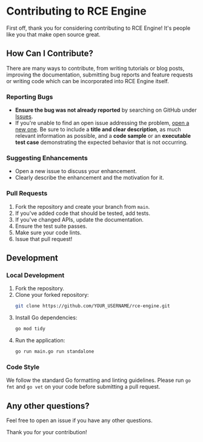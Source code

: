 # Contributing to RCE Engine

First off, thank you for considering contributing to RCE Engine! It's people like you that make open source great.

## How Can I Contribute?

There are many ways to contribute, from writing tutorials or blog posts, improving the documentation, submitting bug reports and feature requests or writing code which can be incorporated into RCE Engine itself.

### Reporting Bugs

-   **Ensure the bug was not already reported** by searching on GitHub under [Issues](https://github.com/arya2004/rce-engine/issues).
-   If you're unable to find an open issue addressing the problem, [open a new one](https://github.com/arya2004/rce-engine/issues/new). Be sure to include a **title and clear description**, as much relevant information as possible, and a **code sample** or an **executable test case** demonstrating the expected behavior that is not occurring.

### Suggesting Enhancements

-   Open a new issue to discuss your enhancement.
-   Clearly describe the enhancement and the motivation for it.

### Pull Requests

1.  Fork the repository and create your branch from `main`.
2.  If you've added code that should be tested, add tests.
3.  If you've changed APIs, update the documentation.
4.  Ensure the test suite passes.
5.  Make sure your code lints.
6.  Issue that pull request!

## Development

### Local Development

1.  Fork the repository.
2.  Clone your forked repository:
    ```bash
    git clone https://github.com/YOUR_USERNAME/rce-engine.git
    ```
3.  Install Go dependencies:
    ```bash
    go mod tidy
    ```
4.  Run the application:
    ```bash
    go run main.go run standalone
    ```

### Code Style

We follow the standard Go formatting and linting guidelines. Please run `go fmt` and `go vet` on your code before submitting a pull request.

## Any other questions?

Feel free to open an issue if you have any other questions.

Thank you for your contribution!
